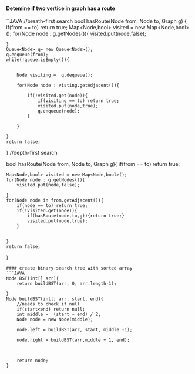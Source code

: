 #### Detemine if two vertice in graph has a route

``JAVA
//breath-first search
bool hasRoute(Node from, Node to, Graph g)
{
	if(from == to) return true;
	Map<Node,bool> visited = new Map<Node,bool>();
	for(Node node : g.getNodes()){
		visited.put(node,false);

	}
	Queue<Node> q= new Queue<Node>();
	q.enqueue(from);
	while(!queue.isEmpty()){
		
		
		Node visiting =  q.dequeue();
		
		for(Node node : visting.getAdjacent()){
			
			if(!visited.get(node)){
				if(visiting == to) return true;
				visited.put(node,true);
				q.enqueue(node);
			}

		}

	}
	return false;
	
}
//depth-first search

bool hasRoute(Node from, Node to, Graph g){
	if(from == to) return true;

	Map<Node,bool> visited = new Map<Node,bool>();
	for(Node node : g.getNodes()){
		visited.put(node,false);

	}
	for(Node node in from.getAdjacent()){
		if(node == to) return true;
		if(!visited.get(node)){
			if(hasRoute(node,to,g)){return true;}
			visited.put(node,true);
		}

		
	}
	return false;

}

```
#### create binary search tree with sorted array
```JAVA
Node BST(int[] arr){
	return buildBST(arr, 0, arr.length-1);
	
}
Node buildBST(int[] arr, start, end){
	//needs to check if null
	if(start<end) return null;
	int middle =  (start + end) / 2;	
	Node node = new Node(middle);			
	
	node.left = buildBST(arr, start, middle -1);
	
	node.right = buildBST(arr,middle + 1, end);
	
		

	return node;	
}
```



























